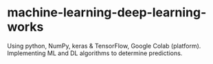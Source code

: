 # machine-learning-deep-learning-works
 Using python, NumPy, keras & TensorFlow, Google Colab (platform). Implementing ML and DL algorithms to determine predictions.
